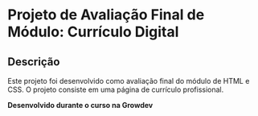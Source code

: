 # Projeto de Avaliação Final de Módulo: Currículo Digital

## Descrição

Este projeto foi desenvolvido como avaliação final do módulo de HTML e CSS. O projeto consiste em uma página de currículo profissional.

**Desenvolvido durante o curso na Growdev**
